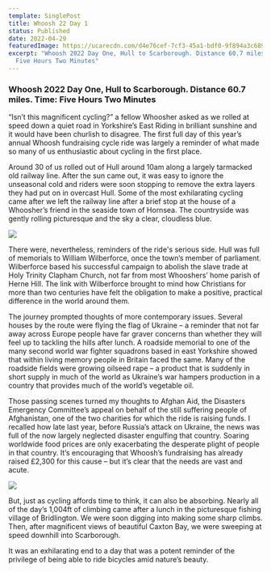 ```yaml
---
template: SinglePost
title: Whoosh 22 Day 1
status: Published
date: 2022-04-29
featuredImage: https://ucarecdn.com/d4e76cef-7cf3-45a1-bdf0-9f894a3c689c/
excerpt: "Whoosh 2022 Day One, Hull to Scarborough. Distance 60.7 miles. Time:
  Five Hours Two Minutes"
---
```

### Whoosh 2022 Day One, Hull to Scarborough. Distance 60.7 miles. Time: Five Hours Two Minutes

“Isn’t this magnificent cycling?” a fellow Whoosher asked as we rolled at speed down a quiet road in Yorkshire’s East Riding in brilliant sunshine and it would have been churlish to disagree. The first full day of this year’s annual Whoosh fundraising cycle ride was largely a reminder of what made so many of us enthusiastic about cycling in the first place.  

Around 30 of us rolled out of Hull around 10am along a largely tarmacked old railway line. After the sun came out, it was easy to ignore the unseasonal cold and riders were soon stopping to remove the extra layers they had put on in overcast Hull. Some of the most exhilarating cycling came after we left the railway line after a brief stop at the house of a Whoosher’s friend in the seaside town of Hornsea. The countryside was gently rolling picturesque and the sky a clear, cloudless blue.  

![](https://ucarecdn.com/eaa8d95e-3fa3-4b23-8fcd-2b015feb5eb6/-/crop/2330x1335/418,112/-/preview/)

There were, nevertheless, reminders of the ride's serious side. Hull was full of memorials to William Wilberforce, once the town’s member of parliament. Wilberforce based his successful campaign to abolish the slave trade at Holy Trinity Clapham Church, not far from most Whooshers’ home parish of Herne Hill. The link with Wilberforce brought to mind how Christians for more than two centuries have felt the obligation to make a positive, practical difference in the world around them.  

The journey prompted thoughts of more contemporary issues. Several houses by the route were flying the flag of Ukraine – a reminder that not far away across Europe people have far graver concerns than whether they will feel up to tackling the hills after lunch. A roadside memorial to one of the many second world war fighter squadrons based in east Yorkshire showed that within living memory people in Britain faced the same. Many of the roadside fields were growing oilseed rape – a product that is suddenly in short supply in much of the world as Ukraine’s war hampers production in a country that provides much of the world’s vegetable oil.

Those passing scenes turned my thoughts to Afghan Aid, the Disasters Emergency Committee’s appeal on behalf of the still suffering people of Afghanistan, one of the two charities for which the ride is raising funds. I recalled how late last year, before Russia’s attack on Ukraine, the news was full of the now largely neglected disaster engulfing that country. Soaring worldwide food prices are only exacerbating the desperate plight of people in that country. It’s encouraging that Whoosh’s fundraising has already raised £2,300 for this cause – but it’s clear that the needs are vast and acute.  

![](https://ucarecdn.com/07e86d58-518e-4f3e-a7f9-13dc183ac74c/-/crop/2016x895/0,151/-/preview/)

But, just as cycling affords time to think, it can also be absorbing. Nearly all of the day’s 1,004ft of climbing came after a lunch in the picturesque fishing village of Bridlington. We were soon digging into making some sharp climbs. Then, after magnificent views of beautiful Caxton Bay, we were sweeping at speed downhill into Scarborough.  

It was an exhilarating end to a day that was a potent reminder of the privilege of being able to ride bicycles amid nature’s beauty.